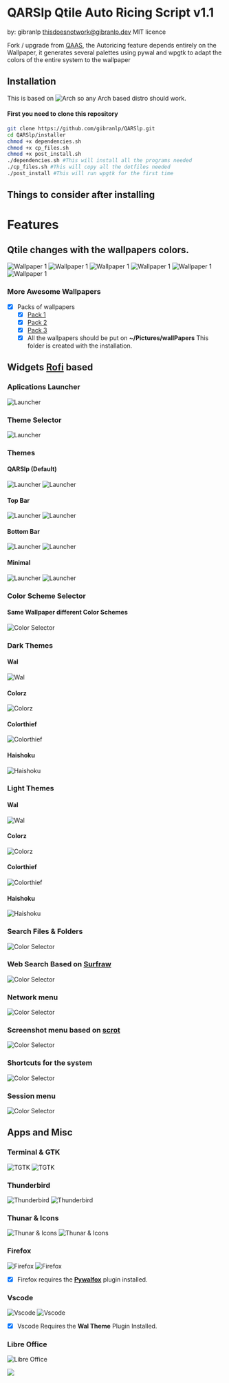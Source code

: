 # QARSlp Qtile Auto Ricing Script v1.1
by: gibranlp [thisdoesnotwork@gibranlp.dev](mailto:thisdoesnotwork@gibranlp.dev)
MIT licence

Fork / upgrade from [QAAS](https://github.com/gibranlp/QAAS), the  Autoricing feature depends entirely on the Wallpaper, it generates several palettes using pywal and wpgtk to adapt the colors of the entire system to the wallpaper

## Installation

This is based on ![Arch](https://archlinux.org/) so any Arch based distro should work.

#### First you need to clone this repository

```bash
git clone https://github.com/gibranlp/QARSlp.git
cd QARSlp/installer
chmod +x dependencies.sh
chmod +x cp_files.sh
chmod +x post_install.sh
./dependencies.sh #This will install all the programs needed
./cp_files.sh #This will copy all the dotfiles needed
./post_install #This will run wpgtk for the first time
```

## Things to consider after installing

# Features

## Qtile changes with the wallpapers colors.

![Wallpaper 1](https://github.com/gibranlp/QARSlp/blob/main/screenshots/walls/Sc_2021-12-09_1920x1080.png)
![Wallpaper 1](https://github.com/gibranlp/QARSlp/blob/main/screenshots/walls/Sc_2021-12-22_1920x1080.png)
![Wallpaper 1](https://github.com/gibranlp/QARSlp/blob/main/screenshots/walls/Sc_2021-12-36_1920x1080.png)
![Wallpaper 1](https://github.com/gibranlp/QARSlp/blob/main/screenshots/walls/Sc_2021-12-38_1920x1080.png)
![Wallpaper 1](https://github.com/gibranlp/QARSlp/blob/main/screenshots/walls/Sc_2021-12-41_1920x1080.png)
![Wallpaper 1](https://github.com/gibranlp/QARSlp/blob/main/screenshots/walls/Sc_2021-12-53_1920x1080.png)

### More Awesome Wallpapers
- [x] Packs of wallpapers
  - [x] [Pack 1](https://gibranlp.dev/wallpacks/pack1.tar.gz)
  - [x] [Pack 2](https://gibranlp.dev/wallpacks/pack2.tar.gz)
  - [x] [Pack 3](https://gibranlp.dev/wallpacks/pack3.tar.gz)
  - [x] All the wallpapers should be put on **~/Pictures/wallPapers** This folder is created with the installation.

## Widgets [Rofi](https://github.com/davatorium/rofi) based

### Aplications Launcher

![Launcher](https://github.com/gibranlp/QARSlp/blob/main/screenshots/widgets/launcher.png)

### Theme Selector

![Launcher](https://github.com/gibranlp/QARSlp/blob/main/screenshots/widgets/theme_selector.png)

### Themes

#### QARSlp (Default)
![Launcher](https://github.com/gibranlp/QARSlp/blob/main/screenshots/themes/default.png)
![Launcher](https://github.com/gibranlp/QARSlp/blob/main/screenshots/themes/default2.png)

#### Top Bar
![Launcher](https://github.com/gibranlp/QARSlp/blob/main/screenshots/themes/top_bar.png)
![Launcher](https://github.com/gibranlp/QARSlp/blob/main/screenshots/themes/top_bar2.png)

#### Bottom Bar
![Launcher](https://github.com/gibranlp/QARSlp/blob/main/screenshots/themes/bottom_bar.png)
![Launcher](https://github.com/gibranlp/QARSlp/blob/main/screenshots/themes/bottom_bar2.png)

#### Minimal
![Launcher](https://github.com/gibranlp/QARSlp/blob/main/screenshots/themes/minimal.png)
![Launcher](https://github.com/gibranlp/QARSlp/blob/main/screenshots/themes/minimal2.png)

### Color Scheme Selector

#### Same Wallpaper different Color Schemes

![Color Selector](https://github.com/gibranlp/QARSlp/blob/main/screenshots/widgets/color_scheme_selector.png)

### Dark Themes

#### Wal
![Wal](https://github.com/gibranlp/QARSlp/blob/main/screenshots/schemes/wal.png)
#### Colorz
![Colorz](https://github.com/gibranlp/QARSlp/blob/main/screenshots/schemes/colorz.png)
#### Colorthief
![Colorthief](https://github.com/gibranlp/QARSlp/blob/main/screenshots/schemes/colorthief.png)
#### Haishoku
![Haishoku](https://github.com/gibranlp/QARSlp/blob/main/screenshots/schemes/Haishoku.png)


### Light Themes

#### Wal
![Wal](https://github.com/gibranlp/QARSlp/blob/main/screenshots/schemes/light-wal.png)
#### Colorz
![Colorz](https://github.com/gibranlp/QARSlp/blob/main/screenshots/schemes/light-colorz.png)
#### Colorthief
![Colorthief](https://github.com/gibranlp/QARSlp/blob/main/screenshots/schemes/light-colorthief.png)
#### Haishoku
![Haishoku](https://github.com/gibranlp/QARSlp/blob/main/screenshots/schemes/light-haishoku.png)

### Search Files & Folders

![Color Selector](https://github.com/gibranlp/QARSlp/blob/main/screenshots/widgets/search_files_folders.png)

### Web Search Based on [Surfraw](https://github.com/JNRowe/surfraw)

![Color Selector](https://github.com/gibranlp/QARSlp/blob/main/screenshots/widgets/search_internet.png)

### Network menu

![Color Selector](https://github.com/gibranlp/QARSlp/blob/main/screenshots/widgets/network.png)

### Screenshot menu based on [scrot](https://github.com/dreamer/scrot)

![Color Selector](https://github.com/gibranlp/QARSlp/blob/main/screenshots/widgets/take_screenshots.png)

### Shortcuts for the system

![Color Selector](https://github.com/gibranlp/QARSlp/blob/main/screenshots/widgets/shortcuts.png)

### Session menu

![Color Selector](https://github.com/gibranlp/QARSlp/blob/main/screenshots/widgets/session.png)

## Apps and Misc

### Terminal & GTK

![TGTK](https://github.com/gibranlp/QARSlp/blob/main/screenshots/apps/2.png)
![TGTK](https://github.com/gibranlp/QARSlp/blob/main/screenshots/apps/10.png)

### Thunderbird
![Thunderbird](https://github.com/gibranlp/QARSlp/blob/main/screenshots/apps/3.png)
![Thunderbird](https://github.com/gibranlp/QARSlp/blob/main/screenshots/apps/11.png)

### Thunar & Icons
![Thunar & Icons](https://github.com/gibranlp/QARSlp/blob/main/screenshots/apps/4.png)
![Thunar & Icons](https://github.com/gibranlp/QARSlp/blob/main/screenshots/apps/12.png)

### Firefox
![Firefox](https://github.com/gibranlp/QARSlp/blob/main/screenshots/apps/5.png)
![Firefox](https://github.com/gibranlp/QARSlp/blob/main/screenshots/apps/15.png)

- [x] Firefox requires the [**Pywalfox**](https://addons.mozilla.org/en-US/firefox/addon/pywalfox/?utm_source=addons.mozilla.org&utm_medium=referral&utm_content=search) plugin installed.

### Vscode
![Vscode](https://github.com/gibranlp/QARSlp/blob/main/screenshots/apps/6.png)
![Vscode](https://github.com/gibranlp/QARSlp/blob/main/screenshots/apps/16.png)

- [x] Vscode Requires the **Wal Theme** Plugin Installed.

### Libre Office
![Libre Office](https://github.com/gibranlp/QARSlp/blob/main/screenshots/apps/8.png)


<a href="https://www.buymeacoffee.com/gibranlp"><img src="https://img.buymeacoffee.com/button-api/?text=Buy me a Coffee&emoji=&slug=gibranlp&button_colour=FFDD00&font_colour=000000&font_family=Bree&outline_colour=000000&coffee_colour=ffffff"></a>